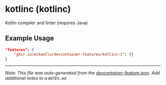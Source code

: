 
# kotlinc (kotlinc)

Kotlin compiler and linter (requires Java)

## Example Usage

```json
"features": {
    "ghcr.io/mikaello/devcontainer-features/kotlinc:1": {}
}
```





---

_Note: This file was auto-generated from the [devcontainer-feature.json](https://github.com/mikaello/devcontainer-features/blob/main/src/kotlinc/devcontainer-feature.json).  Add additional notes to a `NOTES.md`._
